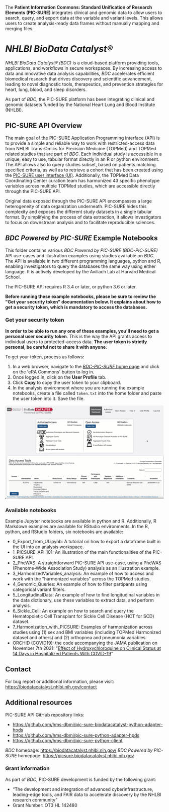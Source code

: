 The **Patient Information Commons: Standard Unification of Research Elements (PIC-SURE)** integrates clinical and genomic data to allow users to search, query, and export data at the variable and variant levels. This allows users to create analysis-ready data frames without manually mapping and merging files. 

# *NHLBI BioData Catalyst®*
*NHLBI BioData Catalyst® (BDC)* is a cloud-based platform providing tools, applications, and workflows in secure workspaces. By increasing access to data and innovative data analysis capabilities, *BDC* accelerates efficient biomedical research that drives discovery and scientific advancement, leading to novel diagnostic tools, therapeutics, and prevention strategies for heart, lung, blood, and sleep disorders.

As part of *BDC*, the PIC-SURE platform has been integrating clinical and genomic datasets funded by the National Heart Lung and Blood Institute (NHLBI). 

## PIC-SURE API Overview
The main goal of the PIC-SURE Application Programming Interface (API) is to provide a simple and reliable way to work with restricted-access data from NHLBI Trans-Omics for Precision Medicine (TOPMed) and TOPMed related studies that are part of *BDC*. Each individual study is accessible in a unique, easy to use, tabular format directly in an R or python environment. The API allows also to query studies subset, based on patients matching specified criteria, as well as to retrieve a cohort that has been created using the [PIC-SURE user interface (UI)](https://picsure.biodatacatalyst.nhlbi.nih.gov). Additionally, the TOPMed Data Coordinating Center curation team has harmonized 43 specific phenotype variables across multiple TOPMed studies, which are  accessible directly through the PIC-SURE API. 

Original data exposed through the PIC-SURE API encompasses a large heterogeneity of data organization underneath. PIC-SURE hides this complexity and exposes the different study datasets in a single tabular format. By simplifying the process of data extraction, it allows investigators to focus on downstream analysis and to facilitate reproducible sciences.

## *BDC Powered by PIC-SURE* Example Notebooks
This folder contains various *BDC Powered by PIC-SURE (BDC-PIC-SURE)* API use-cases and illustration examples using studies available on *BDC*. The API is available in two different programming languages, python and R, enabling investigators to query the databases the same way using either language. It is actively developed by the Avillach Lab at Harvard Medical School.

The PIC-SURE API requires R 3.4 or later, or python 3.6 or later.

**Before running these example notebooks, please be sure to review the "Get your security token" documentation below. It explains about how to get a security token, which is mandatory to access the databases.**

### Get your security token

**In order to be able to run any one of these examples, you'll need to get a personal user security token**. This is the way the API grants access to individual users to protected-access data. **The user token is strictly personal, be careful not to share it with anyone**.

To get your token, process as follows:
1. In a web browser, navigate to the [*BDC-PIC-SURE* home page](https://picsure.biodatacatalyst.nhlbi.nih.gov/) and click on the 'eRA Commons' button to log in.
2. Once logged in, click on the **User Profile** tab.
3. Click **Copy** to copy the user token to your clipboard.
4. In the analysis environment where you are running the example notebooks, create a file called `token.txt` into the home folder and paste the user token into it. Save the file.

![alt How to copy PIC-SURE token](./imgs/get_your_token.gif "How to copy PIC-SURE token")

### Available notebooks

Example Jupyter notebooks are available in python and R. Additionally, R Markdown examples are available for RStudio environments. In the R, python, and RStudio folders, six notebooks are available:
- 0_Export_from_UI.ipynb: A tutorial on how to export a dataframe built in the UI into an analysis workspace.
- 1_PICSURE_API_101: An illustration of the main functionalities of the PIC-SURE API.
- 2_PheWAS: A straightforward PIC-SURE API use-case, using a PheWAS (Phenome-Wide Association Study) analysis as an illustration example.
- 3_HarmonizedVariables_analysis: An example of how to access and work with the "harmonized variables" across the TOPMed studies.
- 4_Genomic_Queries: An example of how to filter partipants using categorical variant filters. 
- 5_LongitudinalData: An example of how to find longitudinal variables in the data dictionary, use these variables to extract data, and perform analysis. 
- 6_Sickle_Cell: An example on how to search and query the Hematopoietic Cell Transplant for Sickle Cell Disease (HCT for SCD) dataset.
- 7_Harmonization_with_PICSURE: Examples of harmonization across studies using (1) sex and BMI variables (including TOPMed Harmonized dataset and others) and (2) orthopnea and pneumonia variables.
- ORCHID (COVID19): the code accompanying the JAMA publication on November 7th 2021: "[Effect of Hydroxychloroquine on Clinical Status at 14 Days in Hospitalized Patients With COVID-19](https://jamanetwork.com/journals/jama/fullarticle/2772922)"

## Contact
For bug report or additional information, please visit: https://biodatacatalyst.nhlbi.nih.gov/contact

## Additional resources

PIC-SURE API GitHub repository links:
* https://github.com/hms-dbmi/pic-sure-biodatacatalyst-python-adapter-hpds
* https://github.com/hms-dbmi/pic-sure-python-adapter-hpds
* https://github.com/hms-dbmi/pic-sure-python-client

*BDC* homepage: https://biodatacatalyst.nhlbi.nih.gov/
*BDC Powered by PIC-SURE* homepage: https://picsure.biodatacatalyst.nhlbi.nih.gov

### Grant information
As part of *BDC*, PIC-SURE development is funded by the following grant:
- “The development and integration of advanced cyberinfrastructure, leading-edge tools, and FAIR data to accelerate discovery by the NHLBI research community”
- Grant Number: OT3 HL 142480

